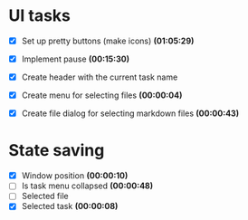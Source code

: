 
# UI tasks

- [x] Set up pretty buttons (make icons) **(01:05:29)**
- [x] Implement pause **(00:15:30)**
- [x] Create header with the current task name
- [x] Create menu for selecting files **(00:00:04)**
- [x] Create file dialog for selecting markdown files **(00:00:43)**




# State saving

- [x] Window position **(00:00:10)**
- [ ] Is task menu collapsed **(00:00:48)**
- [ ] Selected file
- [x] Selected task **(00:00:08)**